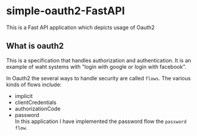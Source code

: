 # simple-oauth2-FastAPI
This is a Fast API application which depicts usage of Oauth2

## What is oauth2
  This is a specification that handles authorization and authentication.
  It is an example of waht systems with "login with google or login with facebook".
  
  In Oauth2 the several ways to handle security are called `flows`.
  The various kinds of flows include:
  * implicit
  * clientCredentials
  * authorizationCode
  * password\
  In this application I have implemented the password flow the `password flow`.
  
  
